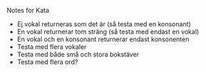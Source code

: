 Notes for Kata

- Ej vokal returneras som det är (så testa med en konsonant)
- En vokal returnerar tom sträng (så testa med endast en vokal)
- En vokal och en konsonant returnerar endast konsonenten
- Testa med flera vokaler
- Testa med både små och stora bokstäver
- Testa med flera ord?